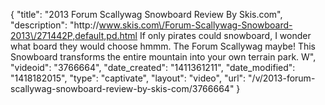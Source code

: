 {
    "title": "2013 Forum Scallywag Snowboard Review By Skis.com",
    "description": "http:\/\/www.skis.com\/Forum-Scallywag-Snowboard-2013\/271442P,default,pd.html  If only pirates could snowboard, I wonder what board they would choose hmmm. The Forum Scallywag maybe! This Snowboard transforms the entire mountain into your own terrain park. W",
    "videoid": "3766664",
    "date_created": "1411361211",
    "date_modified": "1418182015",
    "type": "captivate",
    "layout": "video",
    "url": "\/v\/2013-forum-scallywag-snowboard-review-by-skis-com\/3766664"
}
